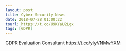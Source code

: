 ```yaml
---
layout: post
title: Cyber Security News
date: 2018-07-28 01:00:22
tourl: https://t.co/U9KYaU2Lgx
tags: [GDPR]
---
```

GDPR Evaluation Consultant https://t.co/yIyVNMwYXM